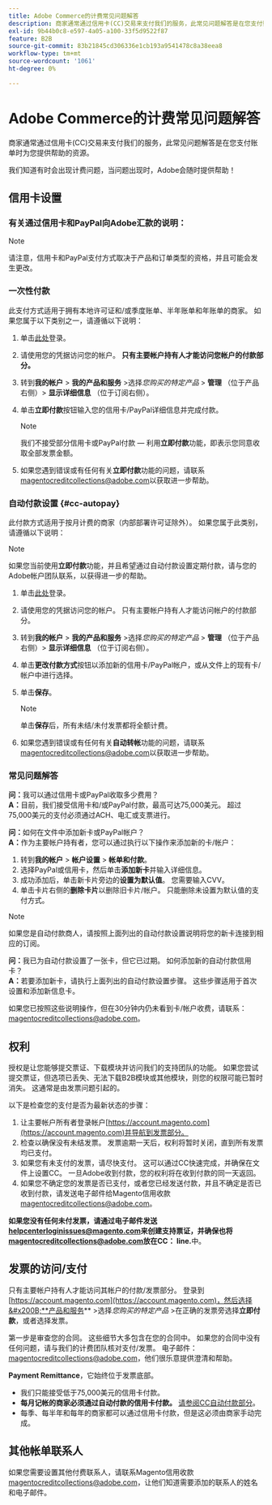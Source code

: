 ```yaml
---
title: Adobe Commerce的计费常见问题解答
description: 商家通常通过信用卡(CC)交易来支付我们的服务，此常见问题解答是在您支付账单时为您提供帮助的资源。
exl-id: 9b44b0c8-e597-4a05-a100-33f5d9522f87
feature: B2B
source-git-commit: 83b21845cd306336e1cb193a9541478c8a38eea8
workflow-type: tm+mt
source-wordcount: '1061'
ht-degree: 0%

---
```


# Adobe Commerce的计费常见问题解答

商家通常通过信用卡(CC)交易来支付我们的服务，此常见问题解答是在您支付账单时为您提供帮助的资源。

我们知道有时会出现计费问题，当问题出现时，Adobe会随时提供帮助！

## 信用卡设置

### 有关通过信用卡和PayPal向Adobe汇款的说明：

>[!NOTE]
>
>请注意，信用卡和PayPal支付方式取决于产品和订单类型的资格，并且可能会发生更改。

### 一次性付款

此支付方式适用于拥有本地许可证和/或季度账单、半年账单和年账单的商家。 如果您属于以下类别之一，请遵循以下说明：

1. 单击[此处](https://account.magento.com/customer/account/login)登录。

1. 请使用您的凭据访问您的帐户。 **只有主要帐户持有人才能访问您帐户的付款部分。**

1. 转到&#x200B;**我的帐户** > **我的产品和服务** >选择&#x200B;*您购买的特定产品* > **管理** （位于产品右侧）> **显示详细信息** （位于订阅右侧）。

1. 单击&#x200B;**立即付款**&#x200B;按钮输入您的信用卡/PayPal详细信息并完成付款。

   >[!NOTE]
   >
   >我们不接受部分信用卡或PayPal付款 — 利用&#x200B;**立即付款**&#x200B;功能，即表示您同意收取全部发票金额。

1. 如果您遇到错误或有任何有关&#x200B;**立即付款**&#x200B;功能的问题，请联系[magentocreditcollections@adobe.com](mailto:magentocreditcollections@adobe.com)以获取进一步帮助。

### 自动付款设置 {#cc-autopay}

此付款方式适用于按月计费的商家（内部部署许可证除外）。 如果您属于此类别，请遵循以下说明：

>[!NOTE]
>
>如果您当前使用&#x200B;**立即付款**&#x200B;功能，并且希望通过自动付款设置定期付款，请与您的Adobe帐户团队联系，以获得进一步的帮助。

1. 单击[此处](https://account.magento.com/customer/account/login)登录。

1. 请使用您的凭据访问您的帐户。 只有主要帐户持有人才能访问帐户的付款部分。

1. 转到&#x200B;**我的帐户** > **我的产品和服务** >选择&#x200B;*您购买的特定产品* > **管理** （位于产品右侧）> **显示详细信息** （位于订阅右侧）。

1. 单击&#x200B;**更改付款方式**&#x200B;按钮以添加新的信用卡/PayPal帐户，或从文件上的现有卡/帐户中进行选择。

1. 单击&#x200B;**保存**。

   >[!NOTE]
   >
   >单击&#x200B;**保存**&#x200B;后，所有未结/未付发票都将全额计费。

1. 如果您遇到错误或有任何有关&#x200B;**自动转帐**&#x200B;功能的问题，请联系[magentocreditcollections@adobe.com](mailto:magentocreditcollections@adobe.com)以获取进一步帮助。

### 常见问题解答

**问：**&#x200B;我可以通过信用卡或PayPal收取多少费用？<br>
**A：**&#x200B;目前，我们接受信用卡和/或PayPal付款，最高可达75,000美元。 超过75,000美元的支付必须通过ACH、电汇或支票进行。

**问：**&#x200B;如何在文件中添加新卡或PayPal帐户？<br>
**A：**&#x200B;作为主要帐户持有者，您可以通过执行以下操作来添加新的卡/帐户：

1. 转到&#x200B;**我的帐户** > **帐户设置** > **帐单和付款**。
1. 选择PayPal或信用卡，然后单击&#x200B;**添加新卡**&#x200B;并输入详细信息。
1. 成功添加后，单击新卡片旁边的&#x200B;**设置为默认值**。 您需要输入CVV。
1. 单击卡片右侧的&#x200B;**删除卡片**&#x200B;以删除旧卡片/帐户。 只能删除未设置为默认值的支付方式。

>[!NOTE]
>
>如果您是自动付款商人，请按照上面列出的自动付款设置说明将您的新卡连接到相应的订阅。

**问：**&#x200B;我已为自动付款设置了一张卡，但它已过期。 如何添加新的自动付款信用卡？<br>
**A：**&#x200B;若要添加新卡，请执行上面列出的自动付款设置步骤。 这些步骤适用于首次设置和添加新信息卡。

如果您已按照这些说明操作，但在30分钟内仍未看到卡/帐户收费，请联系：[magentocreditcollections@adobe.com](mailto:magentocreditcollections@adobe.com)。


## 权利

授权是让您能够提交票证、下载模块并访问我们的支持团队的功能。 如果您尝试提交票证，但选项已丢失、无法下载B2B模块或其他模块，则您的权限可能已暂时消失。 这通常是由发票问题引起的。

以下是检查您的支付是否为最新状态的步骤：

1. 让主要帐户所有者登录帐户[https://account.magento.com](https://account.magento.com)并导航到发票部分。
1. 检查以确保没有未结发票。 发票逾期一天后，权利将暂时关闭，直到所有发票均已支付。
1. 如果您有未支付的发票，请尽快支付。 这可以通过CC快速完成，并确保在文件上设置CC。 一旦Adobe收到付款，您的权利将在收到付款的同一天返回。
1. 如果您不确定您的发票是否已支付，或者您已经发送付款，并且不确定是否已收到付款，请发送电子邮件给Magento信用收款[magentocreditcollections@adobe.com](mailto:magentocreditcollections@adobe.com)。

**如果您没有任何未付发票，请通过电子邮件发送[helpcenterloginissues@magento.com](mailto:helpcenterloginissues@magento.com)来创建支持票证，并确保也将[magentocreditcollections@adobe.com](mailto:magentocreditcollections@adobe.com)放在CC： line.**&#x200B;中。

## 发票的访问/支付

只有主要帐户持有人才能访问其帐户的付款/发票部分。
登录到[https://account.magento.com](https://account.magento.com)，然后选择&#x200B;**产品和服务** >选择&#x200B;*您购买的特定产品* >在正确的发票旁选择&#x200B;**立即付款**，或者选择发票。

第一步是审查您的合同。 这些细节大多包含在您的合同中。 如果您的合同中没有任何问题，请与我们的计费团队核对支付/发票。  电子邮件： [magentocreditcollections@adobe.com](mailto:magentocreditcollections@adobe.com)，他们很乐意提供澄清和帮助。

**Payment Remittance**，它始终位于发票底部。

* 我们只能接受低于75,000美元的信用卡付款。
* **每月记帐的商家必须通过自动付款的信用卡付款。** [请参阅CC自动付款部分](#cc-autopay)。
* 每季、每半年和每年的商家都可以通过信用卡付款，但是这必须由商家手动完成。

## 其他帐单联系人

如果您需要设置其他付费联系人，请联系Magento信用收款[magentocreditcollections@adobe.com](mailto:magentocreditcollections@adobe.com)，让他们知道需要添加的联系人的姓名和电子邮件。
